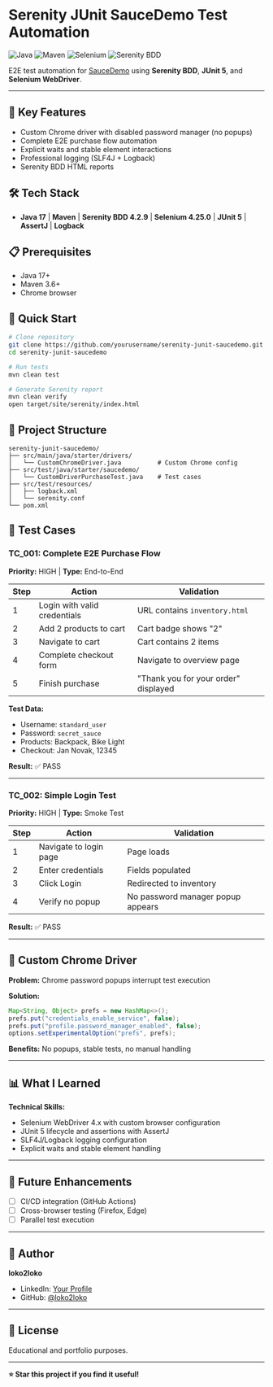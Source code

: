 # Serenity JUnit SauceDemo Test Automation

![Java](https://img.shields.io/badge/Java-17-orange?style=flat&logo=openjdk)
![Maven](https://img.shields.io/badge/Maven-3.6+-blue?style=flat&logo=apache-maven)
![Selenium](https://img.shields.io/badge/Selenium-4.25.0-green?style=flat&logo=selenium)
![Serenity BDD](https://img.shields.io/badge/Serenity%20BDD-4.2.9-brightgreen?style=flat)

E2E test automation for [SauceDemo](https://www.saucedemo.com) using **Serenity BDD**, **JUnit 5**, and **Selenium WebDriver**.

---

## 🚀 Key Features

- Custom Chrome driver with disabled password manager (no popups)
- Complete E2E purchase flow automation
- Explicit waits and stable element interactions
- Professional logging (SLF4J + Logback)
- Serenity BDD HTML reports

## 🛠️ Tech Stack

- **Java 17** | **Maven** | **Serenity BDD 4.2.9** | **Selenium 4.25.0** | **JUnit 5** | **AssertJ** | **Logback**

## 📋 Prerequisites

- Java 17+
- Maven 3.6+
- Chrome browser

## 🏃 Quick Start

```bash
# Clone repository
git clone https://github.com/yourusername/serenity-junit-saucedemo.git
cd serenity-junit-saucedemo

# Run tests
mvn clean test

# Generate Serenity report
mvn clean verify
open target/site/serenity/index.html
```

## 📁 Project Structure

```
serenity-junit-saucedemo/
├── src/main/java/starter/drivers/
│   └── CustomChromeDriver.java          # Custom Chrome config
├── src/test/java/starter/saucedemo/
│   └── CustomDriverPurchaseTest.java    # Test cases
├── src/test/resources/
│   ├── logback.xml
│   └── serenity.conf
└── pom.xml
```

## 🧪 Test Cases

### TC_001: Complete E2E Purchase Flow
**Priority:** HIGH | **Type:** End-to-End

| Step | Action | Validation |
|------|--------|------------|
| 1 | Login with valid credentials | URL contains `inventory.html` |
| 2 | Add 2 products to cart | Cart badge shows "2" |
| 3 | Navigate to cart | Cart contains 2 items |
| 4 | Complete checkout form | Navigate to overview page |
| 5 | Finish purchase | "Thank you for your order" displayed |

**Test Data:**
- Username: `standard_user`
- Password: `secret_sauce`
- Products: Backpack, Bike Light
- Checkout: Jan Novak, 12345

**Result:** ✅ PASS

---

### TC_002: Simple Login Test
**Priority:** HIGH | **Type:** Smoke Test

| Step | Action | Validation |
|------|--------|------------|
| 1 | Navigate to login page | Page loads |
| 2 | Enter credentials | Fields populated |
| 3 | Click Login | Redirected to inventory |
| 4 | Verify no popup | No password manager popup appears |

**Result:** ✅ PASS

---

## 🔧 Custom Chrome Driver

**Problem:** Chrome password popups interrupt test execution

**Solution:**
```java
Map<String, Object> prefs = new HashMap<>();
prefs.put("credentials_enable_service", false);
prefs.put("profile.password_manager_enabled", false);
options.setExperimentalOption("prefs", prefs);
```

**Benefits:** No popups, stable tests, no manual handling

---

## 📊 What I Learned

**Technical Skills:**
- Selenium WebDriver 4.x with custom browser configuration
- JUnit 5 lifecycle and assertions with AssertJ
- SLF4J/Logback logging configuration
- Explicit waits and stable element handling

---

## 🚀 Future Enhancements

- [ ] CI/CD integration (GitHub Actions)
- [ ] Cross-browser testing (Firefox, Edge)
- [ ] Parallel test execution

---

## 👤 Author

**loko2loko**

- LinkedIn: [Your Profile](https://linkedin.com/in/yourprofile)
- GitHub: [@loko2loko](https://github.com/loko2loko)

---

## 📄 License

Educational and portfolio purposes.

---

**⭐ Star this project if you find it useful!**
